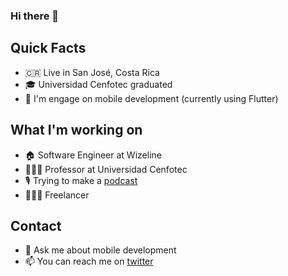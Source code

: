 ### Hi there 👋

## Quick Facts

- 🇨🇷 Live in San José, Costa Rica
- 🎓 Universidad Cenfotec graduated
- 🎯 I'm engage on mobile development (currently using Flutter)

## What I'm working on

- 🏠 Software Engineer at Wizeline
- 👨🏻‍🏫 Professor at Universidad Cenfotec
- 🎙 Trying to make a [podcast](https://www.melvinsalas.com/podcast)
- 👨🏻‍💻 Freelancer

## Contact

- 💬 Ask me about mobile development
- 📫 You can reach me on [twitter](https://twitter.com/melvinsalas)
